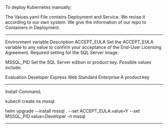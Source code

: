 To deploy Kubernetes manually;

The Values.yaml File contains Deployment and Service. We revise it according to our own system. We give the information of our repo to Containers in Deployment.

-------------------------------------------------------------------------------------------------------------------------------------------------------------------------

Environment variable	Description
ACCEPT_EULA	Set the ACCEPT_EULA variable to any value to confirm your acceptance of the End-User Licensing Agreement. Required setting for the SQL Server image.

MSSQL_PID	Set the SQL Server edition or product key. Possible values include:

Evaluation
Developer
Express
Web
Standard
Enterprise
A product key



-------------------------------------------------------------------------------------------------------------------------------------------------------------------------
Install Command;

kubectl create ns mssql

helm upgrade --install mssql . --set ACCEPT_EULA.value=Y --set MSSQL_PID.value=Developer -n mssql


-------------------------------------------------------------------------------------------------------------------------------------------------------------------------

